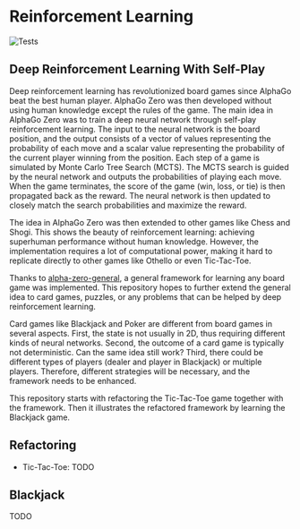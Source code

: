 # Reinforcement Learning

![Tests](https://github.com/xyqlr/drlearn/actions/workflows/run-tests.yml/badge.svg)

## Deep Reinforcement Learning With Self-Play

Deep reinforcement learning has revolutionized board games since AlphaGo beat the best human player. AlphaGo Zero was then developed without using human knowledge except the rules of the game. The main idea in AlphaGo Zero was to train a deep neural network through self-play reinforcement learning. The input to the neural network is the board position, and the output consists of a vector of values representing the probability of each move and a scalar value representing the probability of the current player winning from the position. Each step of a game is simulated by Monte Carlo Tree Search (MCTS). The MCTS search is guided by the neural network and outputs the probabilities of playing each move. When the game terminates, the score of the game (win, loss, or tie) is then propagated back as the reward. The neural network is then updated to closely match the search probabilities and maximize the reward.

The idea in AlphaGo Zero was then extended to other games like Chess and Shogi. This shows the beauty of reinforcement learning: achieving superhuman performance without human knowledge. However, the implementation requires a lot of computational power, making it hard to replicate directly to other games like Othello or even Tic-Tac-Toe.

Thanks to [alpha-zero-general](https://github.com/suragnair/alpha-zero-general), a general framework for learning any board game was implemented. This repository hopes to further extend the general idea to card games, puzzles, or any problems that can be helped by deep reinforcement learning.

Card games like Blackjack and Poker are different from board games in several aspects. First, the state is not usually in 2D, thus requiring different kinds of neural networks. Second, the outcome of a card game is typically not deterministic. Can the same idea still work? Third, there could be different types of players (dealer and player in Blackjack) or multiple players. Therefore, different strategies will be necessary, and the framework needs to be enhanced.

This repository starts with refactoring the Tic-Tac-Toe game together with the framework. Then it illustrates the refactored framework by learning the Blackjack game.

## Refactoring

- Tic-Tac-Toe: TODO

## Blackjack

TODO
